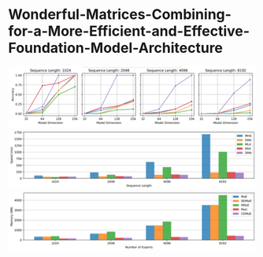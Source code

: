 # Wonderful-Matrices-Combining-for-a-More-Efficient-and-Effective-Foundation-Model-Architecture

![1](./assets/mqar.png)
![2](./assets/mqar_speed.png)
![3](./assets/merm_memory.png)
